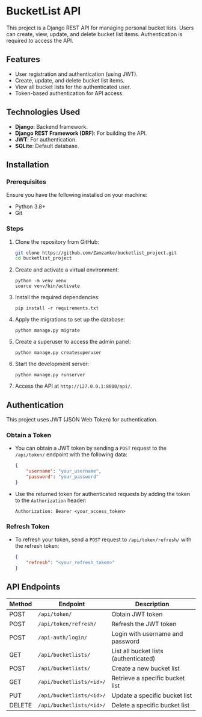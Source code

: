 # BucketList API

This project is a Django REST API for managing personal bucket lists. Users can create, view, update, and delete bucket list items. Authentication is required to access the API.

## Features

- User registration and authentication (using JWT).
- Create, update, and delete bucket list items.
- View all bucket lists for the authenticated user.
- Token-based authentication for API access.
  
## Technologies Used

- **Django**: Backend framework.
- **Django REST Framework (DRF)**: For building the API.
- **JWT**: For authentication.
- **SQLite**: Default database.
  
## Installation

### Prerequisites

Ensure you have the following installed on your machine:

- Python 3.8+
- Git

### Steps

1. Clone the repository from GitHub:
    ```bash
    git clone https://github.com/Zamzamke/bucketlist_project.git
    cd bucketlist_project
    ```

2. Create and activate a virtual environment:
    ```
    python -m venv venv
    source venv/bin/activate  
    ```

3. Install the required dependencies:
    ```
    pip install -r requirements.txt
    ```

4. Apply the migrations to set up the database:
    ```
    python manage.py migrate
    ```

5. Create a superuser to access the admin panel:
    ```
    python manage.py createsuperuser
    ```

6. Start the development server:
    ```
    python manage.py runserver
    ```

7. Access the API at `http://127.0.0.1:8000/api/`.

## Authentication

This project uses JWT (JSON Web Token) for authentication.

### Obtain a Token
- You can obtain a JWT token by sending a `POST` request to the `/api/token/` endpoint with the following data:
    ```json
    {
        "username": "your_username",
        "password": "your_password"
    }
    ```

- Use the returned token for authenticated requests by adding the token to the `Authorization` header:
    ```
    Authorization: Bearer <your_access_token>
    ```

### Refresh Token
- To refresh your token, send a `POST` request to `/api/token/refresh/` with the refresh token:
    ```json
    {
        "refresh": "<your_refresh_token>"
    }
    ```

## API Endpoints

| Method | Endpoint               | Description                           |
|--------|------------------------|---------------------------------------|
| POST   | `/api/token/`           | Obtain JWT token                      |
| POST   | `/api/token/refresh/`   | Refresh the JWT token                 
|POST   | `/api-auth/login/`       | Login with username and password |
| GET    | `/api/bucketlists/`     | List all bucket lists (authenticated) |
| POST   | `/api/bucketlists/`     | Create a new bucket list              |
| GET    | `/api/bucketlists/<id>/`| Retrieve a specific bucket list       |
| PUT    | `/api/bucketlists/<id>/`| Update a specific bucket list         |
| DELETE | `/api/bucketlists/<id>/`| Delete a specific bucket list         |




